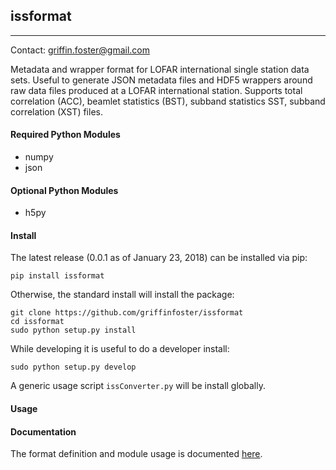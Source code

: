 ## issformat

---

Contact: griffin.foster@gmail.com

Metadata and wrapper format for LOFAR international single station data sets. Useful to generate JSON metadata files and HDF5 wrappers around raw data files produced at a LOFAR international station. Supports total correlation (ACC), beamlet statistics (BST), subband statistics SST, subband correlation (XST) files.

#### Required Python Modules

* numpy
* json

#### Optional Python Modules

* h5py

#### Install

The latest release (0.0.1 as of January 23, 2018) can be installed via pip:

```
pip install issformat
```

Otherwise, the standard install will install the package:

```
git clone https://github.com/griffinfoster/issformat
cd issformat
sudo python setup.py install
```

While developing it is useful to do a developer install:

```
sudo python setup.py develop
```

A generic usage script `issConverter.py` will be install globally.

#### Usage

#### Documentation

The format definition and module usage is documented [here](https://github.com/griffinfoster/issformat/blob/master/docs/pdf/format_definition.pdf).